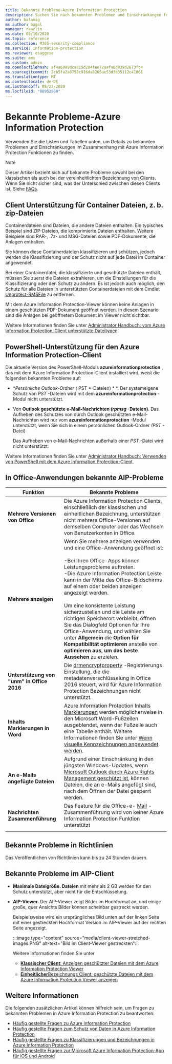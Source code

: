 ```yaml
---
title: Bekannte Probleme-Azure Information Protection
description: Suchen Sie nach bekannten Problemen und Einschränkungen für Azure Information Protection, und Durchsuchen Sie Sie.
author: batamig
ms.author: bagol
manager: rkarlin
ms.date: 08/10/2020
ms.topic: reference
ms.collection: M365-security-compliance
ms.service: information-protection
ms.reviewer: esaggese
ms.suite: ems
ms.custom: admin
ms.openlocfilehash: af4a6989dca815d204fee72aafa6d839d2673fc4
ms.sourcegitcommit: 2cb5fa2a8758c916da8265ae53dfb35112c41861
ms.translationtype: MT
ms.contentlocale: de-DE
ms.lasthandoff: 08/27/2020
ms.locfileid: "88952860"
---
```

# <a name="known-issues---azure-information-protection"></a>Bekannte Probleme-Azure Information Protection

Verwenden Sie die Listen und Tabellen unten, um Details zu bekannten Problemen und Einschränkungen im Zusammenhang mit Azure Information Protection Funktionen zu finden.

> [!NOTE]
> Dieser Artikel bezieht sich auf bekannte Probleme sowohl bei den klassischen als auch bei der vereinheitlichten Bezeichnung von Clients. Wenn Sie nicht sicher sind, was der Unterschied zwischen diesen Clients ist, Siehe [FAQs](faqs.md#whats-the-difference-between-the-azure-information-protection-classic-and-unified-labeling-clients).

## <a name="client-support-for-container-files-such-as-zip-files"></a>Client Unterstützung für Container Dateien, z. b. zip-Dateien

Containerdateien sind Dateien, die andere Dateien enthalten. Ein typisches Beispiel sind ZIP-Dateien, die komprimierte Dateien enthalten. Weitere Beispiele sind RAR-, .7z- und MSG-Dateien sowie PDF-Dokumente, die Anlagen enthalten.

Sie können diese Containerdateien klassifizieren und schützen, jedoch werden die Klassifizierung und der Schutz nicht auf jede Datei im Container angewendet.

Bei einer Containerdatei, die klassifizierte und geschützte Dateien enthält, müssen Sie zuerst die Dateien extrahieren, um die Einstellungen für die Klassifizierung oder den Schutz zu ändern. Es ist jedoch auch möglich, den Schutz für alle Dateien in unterstützten Containerdateien mit dem Cmdlet [Unprotect-RMSFile](/powershell/module/azureinformationprotection/unprotect-rmsfile) zu entfernen.

Mit dem Azure Information Protection-Viewer können keine Anlagen in einem geschützten PDF-Dokument geöffnet werden. In diesem Szenario sind die Anlagen bei geöffnetem Dokument im Viewer nicht sichtbar.

Weitere Informationen finden Sie unter [Administrator Handbuch: vom Azure Information Protection-Client unterstützte Dateitypen](rms-client/client-admin-guide-file-types.md).

## <a name="powershell-support-for-the-azure-information-protection-client"></a>PowerShell-Unterstützung für den Azure Information Protection-Client

Die aktuelle Version des PowerShell-Moduls **azureinformationprotection** , das mit dem Azure Information Protection-Client installiert wird, weist die folgenden bekannten Probleme auf:

- **Persönliche Outlook-Ordner (* PST *-Dateien) * *. Der systemeigene Schutz von *PST* -Dateien wird mit dem **azureinformationprotection** -Modul nicht unterstützt.

- Von **Outlook geschützte e-Mail-Nachrichten *(rpmsg* -Dateien)**. Das Aufheben des Schutzes von durch Outlook geschützten e-Mail-Nachrichten wird nur vom **azureinformationprotection** -Modul unterstützt, wenn Sie sich in einem persönlichen Outlook-Ordner *(PST* -Datei)

    Das Aufheben von e-Mail-Nachrichten außerhalb einer *PST* -Datei wird nicht unterstützt.

Weitere Informationen finden Sie unter [Administrator Handbuch: Verwenden von PowerShell mit dem Azure Information Protection-Client](rms-client/client-admin-guide-powershell.md).

## <a name="aip-known-issues-in-office-applications"></a>In Office-Anwendungen bekannte AIP-Probleme

|Funktion  |Bekannte Probleme  |
|---------|---------|
|**Mehrere Versionen von Office**    | Die Azure Information Protection Clients, einschließlich der klassischen und einheitlichen Bezeichnung, unterstützen nicht mehrere Office-Versionen auf demselben Computer oder das Wechseln von Benutzerkonten in Office.       |
|**Mehrere anzeigen** |Wenn Sie mehrere anzeigen verwenden und eine Office-Anwendung geöffnet ist: </br></br>-Bei Ihren Office-Apps können Leistungsprobleme auftreten.</br>-Die Azure Information Protection Leiste kann in der Mitte des Office-Bildschirms auf einem oder beiden anzeigen angezeigt werden. </br></br>Um eine konsistente Leistung sicherzustellen und die Leiste am richtigen Speicherort verbleibt, öffnen Sie das Dialogfeld Optionen für Ihre Office-Anwendung, und wählen Sie unter **Allgemein** die **Option** **für Kompatibilität optimieren** anstelle von **optimieren aus, um das beste Aussehen** zu erzielen.    |
|**Unterstützung von "unm" in Office 2016**| Die [drmencryptproperty](https://docs.microsoft.com/deployoffice/security/protect-sensitive-messages-and-documents-by-using-irm-in-office#office-2016-irm-registry-key-options) -Registrierungs Einstellung, die die metadatenverschlüsselung in Office 2016 steuert, wird für Azure Information Protection Bezeichnungen nicht unterstützt.|
|**Inhalts Markierungen in Word**    | Azure Information Protection Inhalts [Markierungen](configure-policy-markings.md) werden möglicherweise in den Microsoft Word-Fußzeilen ausgeblendet, wenn der Fußzeile auch eine Tabelle enthält. Weitere Informationen finden Sie unter [Wenn visuelle Kennzeichnungen angewendet werden](configure-policy-markings.md#when-visual-markings-are-applied). |
|**An e-Mails angefügte Dateien** |Aufgrund einer Einschränkung in den jüngsten Windows-Updates, wenn [Microsoft Outlook durch Azure Rights Management geschützt ist](office-apps-services-support.md), können Dateien, die an e-Mails angefügt sind, nach dem Öffnen der Datei gesperrt werden. |
|**Nachrichten Zusammenführung**    |  Das Feature für die Office-e- [Mail](https://support.office.com/article/use-mail-merge-for-bulk-email-letters-labels-and-envelopes-f488ed5b-b849-4c11-9cff-932c49474705) -Zusammenführung wird von keiner Azure Information Protection Funktion unterstützt       |
| | |

## <a name="known-issues-in-policies"></a>Bekannte Probleme in Richtlinien

Das Veröffentlichen von Richtlinien kann bis zu 24 Stunden dauern.

## <a name="known-issues-in-the-aip-client"></a>Bekannte Probleme im AIP-Client

- **Maximale Dateigröße. Dateien** mit mehr als 2 GB werden für den Schutz unterstützt, aber nicht für die Entschlüsselung.

- **AIP-Viewer.** Der AIP-Viewer zeigt Bilder im Hochformat an, und einige große, quer Ansichts Bilder können scheinbar gestreckt werden.

    Beispielsweise wird ein ursprüngliches Bild unten auf der linken Seite mit einer gestreckten Hochformat Version im AIP-Viewer auf der rechten Seite angezeigt. 
    
    :::image type="content" source="media/client-viewer-stretched-images.PNG" alt-text="Bild im Client-Viewer gestreckten":::
    
    Weitere Informationen finden Sie unter

    - [**Klassischer Client**: Anzeigen geschützter Dateien mit dem Azure Information Protection Viewer](rms-client/client-view-use-files.md)
    - [**Einheitlicher**Bezeichnungs Client: geschützte Dateien mit dem Azure Information Protection Viewer anzeigen](rms-client/clientv2-view-use-files.md)


## <a name="more-information"></a>Weitere Informationen

Die folgenden zusätzlichen Artikel können hilfreich sein, um Fragen zu bekannten Problemen in Azure Information Protection zu beantworten:

- [Häufig gestellte Fragen zu Azure Information Protection](faqs.md)
- [Häufig gestellte Fragen zum Schutz von Daten in Azure Information Protection](faqs-rms.md)
- [Häufig gestellte Fragen zu Klassifizierungen und Bezeichnungen in Azure Information Protection](faqs-infoprotect.md)
- [Häufig gestellte Fragen zur Microsoft Azure Information Protection-App für iOS und Android](rms-client/mobile-app-faq.md)


